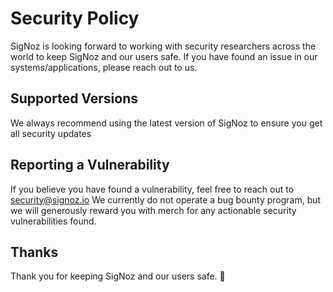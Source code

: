 # Security Policy

SigNoz is looking forward to working with security researchers across the world to keep SigNoz and our users safe. If you have found an issue in our systems/applications, please reach out to us.

## Supported Versions
We always recommend using the latest version of SigNoz to ensure you get all security updates

## Reporting a Vulnerability

If you believe you have found a vulnerability, feel free to reach out to <security@signoz.io> 
We currently do not operate a bug bounty program, but we will generously reward you with merch for any actionable security vulnerabilities found.

## Thanks

Thank you for keeping SigNoz and our users safe. 🙇
